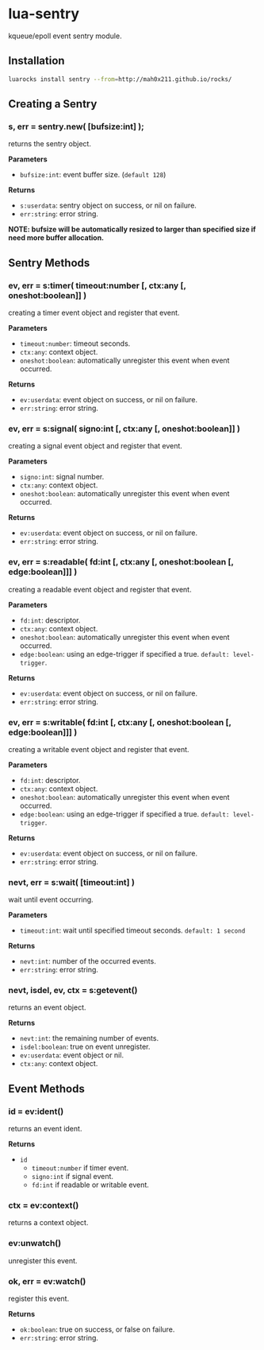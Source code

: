 # lua-sentry

kqueue/epoll event sentry module.


## Installation

```sh
luarocks install sentry --from=http://mah0x211.github.io/rocks/
```

## Creating a Sentry

### s, err = sentry.new( [bufsize:int] );

returns the sentry object.

**Parameters**

- `bufsize:int`: event buffer size. (`default 128`)

**Returns**

- `s:userdata`: sentry object on success, or nil on failure.
- `err:string`: error string.

**NOTE: bufsize will be automatically resized to larger than specified size if need more buffer allocation.**


## Sentry Methods

### ev, err = s:timer( timeout:number [, ctx:any [, oneshot:boolean]] )

creating a timer event object and register that event.

**Parameters**

- `timeout:number`: timeout seconds.
- `ctx:any`: context object.
- `oneshot:boolean`: automatically unregister this event when event occurred.

**Returns**

- `ev:userdata`: event object on success, or nil on failure.
- `err:string`: error string.


### ev, err = s:signal( signo:int [, ctx:any [, oneshot:boolean]] )

creating a signal event object and register that event.

**Parameters**

- `signo:int`: signal number.
- `ctx:any`: context object.
- `oneshot:boolean`: automatically unregister this event when event occurred.

**Returns**

- `ev:userdata`: event object on success, or nil on failure.
- `err:string`: error string.


### ev, err = s:readable( fd:int [, ctx:any [, oneshot:boolean [, edge:boolean]]] )

creating a readable event object and register that event.

**Parameters**

- `fd:int`: descriptor.
- `ctx:any`: context object.
- `oneshot:boolean`: automatically unregister this event when event occurred.
- `edge:boolean`: using an edge-trigger if specified a true. `default: level-trigger`.


**Returns**

- `ev:userdata`: event object on success, or nil on failure.
- `err:string`: error string.


### ev, err = s:writable( fd:int [, ctx:any [, oneshot:boolean [, edge:boolean]]] )

creating a writable event object and register that event.

**Parameters**

- `fd:int`: descriptor.
- `ctx:any`: context object.
- `oneshot:boolean`: automatically unregister this event when event occurred.
- `edge:boolean`: using an edge-trigger if specified a true. `default: level-trigger`.


**Returns**

- `ev:userdata`: event object on success, or nil on failure.
- `err:string`: error string.


### nevt, err = s:wait( [timeout:int] )

wait until event occurring.

**Parameters**

- `timeout:int`: wait until specified timeout seconds. `default: 1 second`


**Returns**

- `nevt:int`: number of the occurred events.
- `err:string`: error string.


### nevt, isdel, ev, ctx = s:getevent()

returns an event object.

**Returns**

- `nevt:int`: the remaining number of events.
- `isdel:boolean`: true on event unregister.
- `ev:userdata`: event object or nil.
- `ctx:any`: context object.


## Event Methods

### id = ev:ident()

returns an event ident.

**Returns**

- `id`
    - `timeout:number` if timer event.
    - `signo:int` if signal event.
    - `fd:int` if readable or writable event.


### ctx = ev:context()

returns a context object.


### ev:unwatch()

unregister this event.


### ok, err = ev:watch()

register this event.


**Returns**

- `ok:boolean`: true on success, or false on failure.
- `err:string`: error string.

